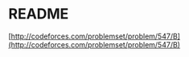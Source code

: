 # README

[http://codeforces.com/problemset/problem/547/B](http://codeforces.com/problemset/problem/547/B)
